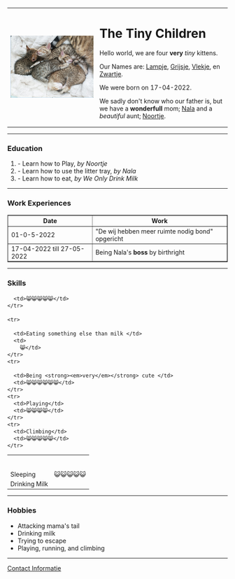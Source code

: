 <!DOCTYPE html>
<html lang="en" dir="ltr">

<head>
  <meta charset="utf-8">
  <title>🐈♥ The Tiny Kittens Personal site</title>
</head>

<body>
  <table cellspacing="20">
    <tr>
      <td><img src="Kittens klein.png" alt="Photo Sleeping Kittens"></td>
      <td>
        <h1>The Tiny Children</h1>
        <p>Hello world, we are four <strong>very</strong> <em>tiny</em> kittens.</p>
        <p>Our Names are: <a href="Lampje.jpg">Lampje</a>, <a href="Grijsje.jpg">Grijsje</a>, <a href="Vlekje.jpg">Vlekje</a>, en <a href="Zwartje.jpg">Zwartje</a>. </p>
        <p>We were born on 17-04-2022.</p>
        <p>We sadly don't know who our father is, but we have a <strong>wonderfull</strong> mom; <a href="Nala.jpg">Nala</a>
          and a <em>beautiful</em> aunt; <a href="Noortje.jpg">Noortje</a>.</p>
      </td>
    </tr>
  </table>
  <hr size:"3" noshade>
  <h3>Education</h3>
  <ol>
    <li>- Learn how to Play, <em> by Noortje</em></li>
    <li>- Learn how to use the litter tray, <em>by Nala</em></li>
    <li>- Learn how to eat, <em>by We Only Drink Milk</em> </li>
  </ol>
  <hr>
  <h3>Work Experiences</h3>
  <table border="1" cellspacing="10">
    <thead>
      <tr>
        <th>Date</th>
        <th>Work</th>
      </tr>
    </thead>
    <tbody>
      <tr>
        <td>01-0-5-2022</td>
        <td>"De wij hebben meer ruimte nodig bond" opgericht</td>
      </tr>
      <tr>
        <td>17-04-2022 till 27-05-2022</td>
        <td>Being Nala's <strong>boss</strong> by birthright</td>
      </tr>
    </tbody>
  </table>
  <hr>
  <h3>Skills</h3>
  <table cellspacing="10">
    <tr>
      <td>
        <table>
        </table>
    <tr>
      <td>Sleeping </td>
      <td>😺😺😺😺😺</td>
    <tr>
      <td>Drinking Milk </td>

      <td>😸😸😸😸😸</td>
    </tr>

    <tr>

      <td>Eating something else than milk </td>
      <td>
        😸</td>
    </tr>
    <tr>

      <td>Being <strong><em>very</em></strong> cute </td>
      <td>😸😸😸😸😸😸</td>
    </tr>
    <tr>
      <td>Playing</td>
      <td>😸😸😸😸</td>
    </tr>
    <tr>
      <td>Climbing</td>
      <td>😸😸😸😸😸</td>
    </tr>
  </table>

  <hr>
  <h3>Hobbies</h3>
  <ul>
    <li>Attacking mama's tail</li>
    <li>Drinking milk</li>
    <li>Trying to escape</li>
    <li>Playing, running, and climbing</li>
  </ul>

  <hr>
  <a href="Contact info.html">Contact Informatie</a>
</body>

</html>
